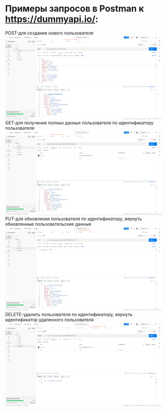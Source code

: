 # Примеры запросов в Postman к https://dummyapi.io/:
POST-для создания нового пользователя
![](https://github.com/ArturAkopov/Postman/blob/c379273ddd6d048c630cc20eea0fda6626050f03/POST%201.png)
GET-для получения полных данных пользователя по идентификатору пользователя
![](https://github.com/ArturAkopov/Postman/blob/f8619201e4d6201e62e8eea814108d7ba5fa0ad1/GET%201.png)
PUT-для обновления пользователя по идентификатору, вернуть обновленные пользовательские данные
![](https://github.com/ArturAkopov/Postman/blob/4ec6c115b644515a5004767a0ebbb49d73685902/PUT+BAG.png)
DELETE-удалить пользователя по идентификатору, вернуть идентификатор удаленного пользователя
![](https://github.com/ArturAkopov/Postman/blob/4ec6c115b644515a5004767a0ebbb49d73685902/DELETE.png)



